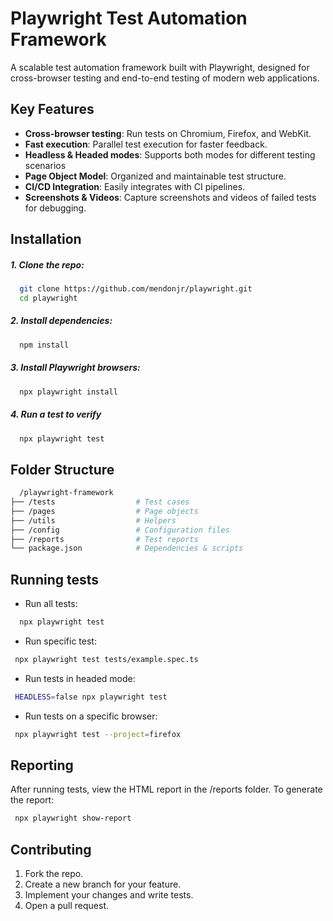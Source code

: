 
# Playwright Test Automation Framework

A scalable test automation framework built with Playwright, designed for cross-browser testing and end-to-end testing of modern web applications.


## Key Features

- **Cross-browser testing**: Run tests on Chromium, Firefox, and WebKit.
- **Fast execution**: Parallel test execution for faster feedback.
- **Headless & Headed modes**: Supports both modes for different testing scenarios
- **Page Object Model**: Organized and maintainable test structure.
- **CI/CD Integration**: Easily integrates with CI pipelines.
- **Screenshots & Videos**: Capture screenshots and videos of failed tests for debugging.


## Installation

##### 1. Clone the repo:

```bash
  git clone https://github.com/mendonjr/playwright.git
  cd playwright
```
##### 2. Install dependencies:
```bash
  npm install
```

##### 3. Install Playwright browsers:   
```bash
  npx playwright install
```  
##### 4. Run a test to verify
```bash
  npx playwright test
``` 

## Folder Structure
```bash
  /playwright-framework
├── /tests                  # Test cases
├── /pages                  # Page objects
├── /utils                  # Helpers
├── /config                 # Configuration files
├── /reports                # Test reports
└── package.json            # Dependencies & scripts

```
## Running tests
* Run all tests:
```bash
  npx playwright test
``` 
* Run specific test:
```bash
 npx playwright test tests/example.spec.ts
``` 
* Run tests in headed mode:
```bash
 HEADLESS=false npx playwright test
``` 
* Run tests on a specific browser:
```bash
 npx playwright test --project=firefox
``` 
## Reporting
After running tests, view the HTML report in the /reports folder. To generate the report:
```bash
 npx playwright show-report
``` 
## Contributing
 1. Fork the repo.
 2. Create a new branch for your feature.
 3. Implement your changes and write tests.
 4. Open a pull request.
